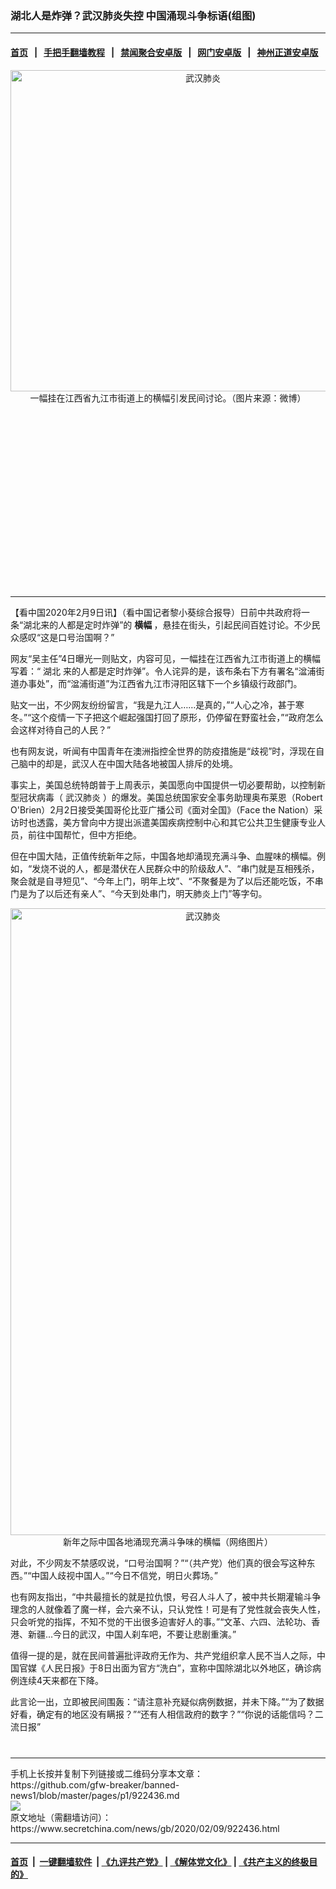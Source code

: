 ### 湖北人是炸弹？武汉肺炎失控 中国涌现斗争标语(组图)
------------------------

#### [首页](https://github.com/gfw-breaker/banned-news1/blob/master/README.md) &nbsp;&nbsp;|&nbsp;&nbsp; [手把手翻墙教程](https://github.com/gfw-breaker/guides/wiki) &nbsp;&nbsp;|&nbsp;&nbsp; [禁闻聚合安卓版](https://github.com/gfw-breaker/bn-android) &nbsp;&nbsp;|&nbsp;&nbsp; [网门安卓版](https://github.com/oGate2/oGate) &nbsp;&nbsp;|&nbsp;&nbsp; [神州正道安卓版](https://github.com/SzzdOgate/update) 



<div class="article_right" style="fone-color:#000">
 <p style="text-align: center;">
  <img alt="武汉肺炎" src="https://img3.secretchina.com/pic/2020/2-8/p2623271a536910113-ss.jpg" style="height:514px; width:600px"/>
  <br>
   一幅挂在江西省九江市街道上的横幅引发民间讨论。（图片来源：微博）
   <span id="hideid" name="hideid" style="color:red;display:none;">
    <span href="https://www.secretchina.com">
    </span>
   </span>
  </br>
 </p>
 <div id="txt-mid1-t21-2017">
  <ins class="adsbygoogle" data-ad-client="ca-pub-1276641434651360" data-ad-slot="2451032099" style="display:inline-block;width:336px;height:280px">
  </ins>
  

---


  </div>
 </div>
 <p>
  【看中国2020年2月9日讯】（看中国记者黎小葵综合报导）日前中共政府将一条“湖北来的人都是定时炸弹”的
  <strong>
   <span href="https://www.secretchina.com/news/gb/tag/横幅" target="_blank">
    横幅
   </span>
  </strong>
  ，悬挂在街头，引起民间百姓讨论。不少民众感叹“这是口号治国啊？”
  <span id="hideid" name="hideid" style="color:red;display:none;">
   <span href="https://www.secretchina.com">
   </span>
  </span>
 </p>
 <p>
  网友“吴主任”4日曝光一则贴文，内容可见，一幅挂在江西省九江市街道上的横幅写着：“
  <span href="https://www.secretchina.com/news/gb/tag/湖北" target="_blank">
   湖北
  </span>
  来的人都是定时炸弹”。令人诧异的是，该布条右下方有署名“湓浦街道办事处”，而“湓浦街道”为江西省九江市浔阳区辖下一个乡镇级行政部门。
 </p>
 <p>
  贴文一出，不少网友纷纷留言，“我是九江人……是真的，”“人心之冷，甚于寒冬。”“这个疫情一下子把这个崛起强国打回了原形，仍停留在野蛮社会，”“政府怎么会这样对待自己的人民？”
 </p>
 <p>
  也有网友说，听闻有中国青年在澳洲指控全世界的防疫措施是“歧视”时，浮现在自己脑中的却是，武汉人在中国大陆各地被国人排斥的处境。
 </p>
 <p>
  事实上，美国总统特朗普于上周表示，美国愿向中国提供一切必要帮助，以控制新型冠状病毒（
  <span href="https://www.secretchina.com/news/gb/tag/武汉肺炎" target="_blank">
   武汉肺炎
  </span>
  ）的爆发。美国总统国家安全事务助理奥布莱恩（Robert O'Brien）2月2日接受美国哥伦比亚广播公司《面对全国》（Face the Nation）采访时也透露，美方曾向中方提出派遣美国疾病控制中心和其它公共卫生健康专业人员，前往中国帮忙，但中方拒绝。
 </p>
 <p>
  但在中国大陆，正值传统新年之际，中国各地却涌现充满斗争、血腥味的横幅。例如，“发烧不说的人，都是潜伏在人民群众中的阶级敌人”、“串门就是互相残杀，聚会就是自寻短见”、“今年上门，明年上坟”、“不聚餐是为了以后还能吃饭，不串门是为了以后还有亲人”、“今天到处串门，明天肺炎上门”等字句。
 </p>
 <p style="text-align: center;">
  <img alt="武汉肺炎" src="https://img3.secretchina.com/pic/2020/2-8/p2623281a461424283-ss.jpg" style="height:1003px; width:600px"/>
  <br>
   新年之际中国各地涌现充满斗争味的横幅（网络图片）
  </br>
 </p>
 <p>
  对此，不少网友不禁感叹说，“口号治国啊？”“（共产党）他们真的很会写这种东西。”“中国人歧视中国人。”“今日不信党，明日火葬场。”
 </p>
 <p>
  也有网友指出，“中共最擅长的就是拉仇恨，号召人斗人了，被中共长期灌输斗争理念的人就像着了魔一样，会六亲不认，只认党性！可是有了党性就会丧失人性，只会听党的指挥，不知不觉的干出很多迫害好人的事。”“文革、六四、法轮功、香港、新疆...今日的武汉，中国人刹车吧，不要让悲剧重演。”
 </p>
 <p>
  值得一提的是，就在民间普遍批评政府无作为、共产党组织拿人民不当人之际，中国官媒《人民日报》于8日出面为官方“洗白”，宣称中国除湖北以外地区，确诊病例连续4天来都在下降。
 </p>
 <p>
  此言论一出，立即被民间围轰：“请注意补充疑似病例数据，并未下降。”“为了数据好看，确定有的地区没有瞒报？”“还有人相信政府的数字？”“你说的话能信吗？二流日报”
  <center>
   <div>
    <div id="txt-mid2-t22-2017" style="display: block;  max-height: 351px;  overflow: hidden;">
     <div id="SC-21xxx">
     </div>
     <ins class="adsbygoogle" data-ad-client="ca-pub-1276641434651360" data-ad-format="auto" data-ad-slot="4301710469" data-full-width-responsive="true" style="display:block">
     </ins>
    </div>
   </div>
  </center>
  <div style="padding-top:12px;">
  </div>
 </p>
</div>

<hr/>
手机上长按并复制下列链接或二维码分享本文章：<br/>
https://github.com/gfw-breaker/banned-news1/blob/master/pages/p1/922436.md <br/>
<a href='https://github.com/gfw-breaker/banned-news1/blob/master/pages/p1/922436.md'><img src='https://github.com/gfw-breaker/banned-news1/blob/master/pages/p1/922436.md.png'/></a> <br/>
原文地址（需翻墙访问）：https://www.secretchina.com/news/gb/2020/02/09/922436.html


------------------------
#### [首页](https://github.com/gfw-breaker/banned-news1/blob/master/README.md) &nbsp;|&nbsp; [一键翻墙软件](https://github.com/gfw-breaker/nogfw/blob/master/README.md) &nbsp;| [《九评共产党》](https://github.com/gfw-breaker/9ping.md/blob/master/README.md#九评之一评共产党是什么) | [《解体党文化》](https://github.com/gfw-breaker/jtdwh.md/blob/master/README.md) | [《共产主义的终极目的》](https://github.com/gfw-breaker/gczydzjmd.md/blob/master/README.md)


<img src='http://gfw-breaker.win/banned-news/pages/p1/922436.md' width='0px' height='0px'/>
